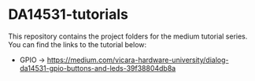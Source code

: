 # DA14531-tutorials

This repository contains the project folders for the medium tutorial series. You can find the links to the tutorial below:

* GPIO -> https://medium.com/vicara-hardware-university/dialog-da14531-gpio-buttons-and-leds-39f38804db8a